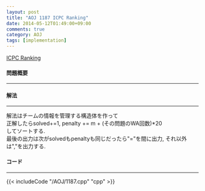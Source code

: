 ```yaml
---
layout: post
title: "AOJ 1187 ICPC Ranking"
date: 2014-05-12T01:49:00+09:00
comments: true
category: AOJ
tags: [implementation]
---
```


[ICPC Ranking](http://judge.u-aizu.ac.jp/onlinejudge/description.jsp?id=1187)

#### 問題概要

****

#### 解法

****

解法はチームの情報を管理する構造体を作って  
正解したらsolved+=1, penalty += m + (その問題のWA回数)*20  
してソートする.  
最後の出力は次がsolvedもpenaltyも同じだったら"="を間に出力, それ以外は","を出力する.  

#### コード

****

{{< includeCode "/AOJ/1187.cpp" "cpp" >}}

